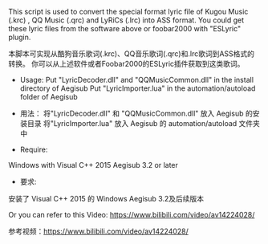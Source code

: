 This script is used to convert the special format lyric file of Kugou Music (.krc) , QQ Music (.qrc) and LyRiCs (.lrc) into ASS format.
You could get these lyric files from the software above or foobar2000 with "ESLyric" plugin.

本脚本可实现从酷狗音乐歌词(.krc)、QQ音乐歌词(.qrc)和.lrc歌词到ASS格式的转换。
你可以从上述软件或者Foobar2000的ESLyric插件获取到这类歌词。

* Usage:
Put "LyricDecoder.dll" and "QQMusicCommon.dll" in the install directory of Aegisub
Put "LyricImporter.lua" in the automation/autoload folder of Aegisub

* 用法：
将"LyricDecoder.dll" 和 "QQMusicCommon.dll" 放入 Aegisub 的安装目录
将"LyricImporter.lua" 放入 Aegisub 的 automation/autoload 文件夹中

* Require:

Windows with Visual C++ 2015
Aegisub 3.2 or later

* 要求:

安装了 Visual C++ 2015 的 Windows
Aegisub 3.2及后续版本

Or you can refer to this Video: https://www.bilibili.com/video/av14224028/

参考视频：https://www.bilibili.com/video/av14224028/
